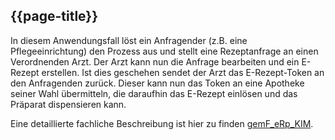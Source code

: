 ## {{page-title}}

In diesem Anwendungsfall löst ein Anfragender (z.B. eine Pflegeeinrichtung) den Prozess aus und stellt eine Rezeptanfrage an einen Verordnenden Arzt. Der Arzt kann nun die Anfrage bearbeiten und ein E-Rezept erstellen. Ist dies geschehen sendet der Arzt das E-Rezept-Token an den Anfragenden zurück.
Dieser kann nun das Token an eine Apotheke seiner Wahl übermitteln, die daraufhin das E-Rezept einlösen und das Präparat dispensieren kann.

Eine detaillierte fachliche Beschreibung ist hier zu finden [gemF_eRp_KIM](//TODO).

